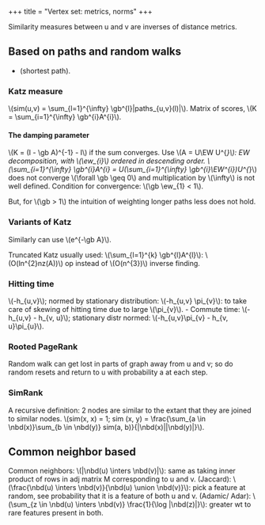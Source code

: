 +++
title = "Vertex set: metrics, norms"
+++


Similarity measures between u and v are inverses of distance metrics.

## Based on paths and random walks
- (shortest path).

### Katz measure
 \\(sim(u,v) = \sum_{l=1}^{\infty} \gb^{l}|paths_{u,v}(l)|\\). Matrix of scores, \\(K = \sum_{i=1}^{\infty} \gb^{i}A^{i}\\).

#### The damping parameter
\\(K = (I - \gb A)^{-1} - I\\) if the sum converges. Use \\(A = U\EW U^{*}\\): EW decomposition, with \\(\ew_{i}\\) ordered in descending order. \\(\sum_{i=1}^{\infty} \gb^{i}A^{i} = U(\sum_{i=1}^{\infty} \gb^{i}\EW^{i})U^{*}\\) does not converge \\(\forall \gb \geq 0\\) and multiplication by \\(\infty\\) is not well defined. Condition for convergence: \\(\gb \ew_{1} < 1\\).

But, for \\(\gb > 1\\) the intuition of weighting longer paths less does not hold.

### Variants of Katz
Similarly can use \\(e^{-\gb A}\\).

Truncated Katz usually used: \\(\sum_{l=1}^{k} \gb^{l}A^{l}\\): \\(O(ln^{2}nz(A))\\) op instead of \\(O(n^{3})\\) inverse finding.

### Hitting time
\\(-h_{u,v}\\); normed by stationary distribution: \\(-h_{u,v} \pi_{v}\\): to take care of skewing of hitting time due to large \\(\pi_{v}\\). - Commute time: \\(-h_{u,v} - h_{v, u}\\); stationary distr normed: \\(-h_{u,v}\pi_{v} - h_{v, u}\pi_{u}\\).

### Rooted PageRank
Random walk can get lost in parts of graph away from u and v; so do random resets and return to u with probability a at each step.

### SimRank
A recursive definition: 2 nodes are similar to the extant that they are joined to similar nodes. \\(sim(x, x) = 1; sim (x, y) = \frac{\sum_{a \in \nbd(x)}\sum_{b \in \nbd(y)} sim(a, b)}{|\nbd(x)||\nbd(y)|}\\).

## Common neighbor based
Common neighbors: \\(|\nbd(u) \inters \nbd(v)|\\): same as taking inner product of rows in adj matrix M corresponding to u and v. (Jaccard): \\(\frac{\nbd(u) \inters \nbd(v)}{\nbd(u) \union \nbd(v)}\\): pick a feature at random, see probability that it is a feature of both u and v. (Adamic/ Adar): \\(\sum_{z \in \nbd(u) \inters \nbd(v)} \frac{1}{\log |\nbd(z)|}\\): greater wt to rare features present in both.
